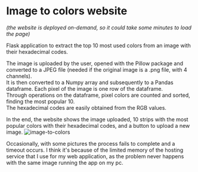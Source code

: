 # Image to colors website
*(the website is deployed on-demand, so it could take some minutes to load the page)*

Flask application to extract the top 10 most used colors from an image with their hexadecimal codes.

The image is uploaded by the user, opened with the Pillow package and converted to a JPEG file (needed if the original image is a .png file, with 4 channels).<br>
It is then converted to a Numpy array and subsequently to a Pandas dataframe. Each pixel of the image is one row of the dataframe.<br>
Through operations on the dataframe, pixel colors are counted and sorted, finding the most popular 10.<br>
The hexadecimal codes are easily obtained from the RGB values.

In the end, the website shows the image uploaded, 10 strips with the most popular colors with their hexadecimal codes, and a button to upload a new image.
![image-to-colors](https://github.com/simomura95/image-to-colors-website/assets/134875169/ee1070a8-2f2a-4bda-b956-68895e83daa6)

Occasionally, with some pictures the process fails to complete and a timeout occurs.
I think it's because of the limited memory of the hosting service that I use for my web application, as the problem never happens with the same image running the app on my pc.
